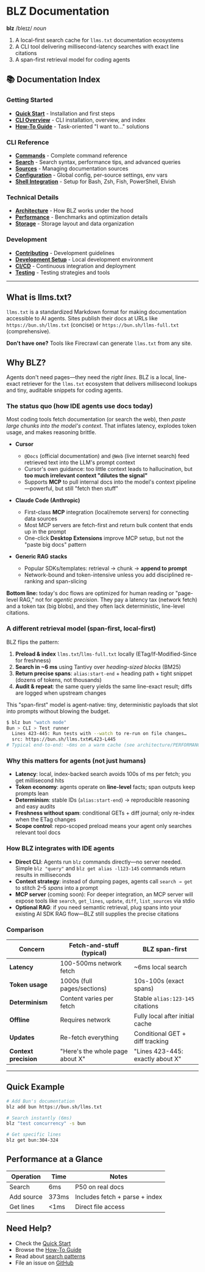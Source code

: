 # BLZ Documentation

**blz** /bleɪz/ *noun*

1. A local-first search cache for `llms.txt` documentation ecosystems
2. A CLI tool delivering millisecond-latency searches with exact line citations
3. A span-first retrieval model for coding agents

## 📚 Documentation Index

### Getting Started

- [**Quick Start**](QUICKSTART.md) - Installation and first steps
- [**CLI Overview**](cli/README.md) - CLI installation, overview, and index
- [**How-To Guide**](cli/howto.md) - Task-oriented "I want to..." solutions

### CLI Reference

- [**Commands**](cli/commands.md) - Complete command reference
- [**Search**](cli/search.md) - Search syntax, performance tips, and advanced queries
- [**Sources**](cli/sources.md) - Managing documentation sources
- [**Configuration**](cli/configuration.md) - Global config, per-source settings, env vars
- [**Shell Integration**](cli/shell_integration.md) - Setup for Bash, Zsh, Fish, PowerShell, Elvish

### Technical Details

- [**Architecture**](architecture/README.md) - How BLZ works under the hood
- [**Performance**](architecture/PERFORMANCE.md) - Benchmarks and optimization details
- [**Storage**](architecture/STORAGE.md) - Storage layout and data organization

### Development

- [**Contributing**](../CONTRIBUTING.md) - Development guidelines
- [**Development Setup**](development/README.md) - Local development environment
- [**CI/CD**](development/ci_cd.md) - Continuous integration and deployment
- [**Testing**](development/testing.md) - Testing strategies and tools

---

## What is llms.txt?

`llms.txt` is a standardized Markdown format for making documentation accessible to AI agents. Sites publish their docs at URLs like `https://bun.sh/llms.txt` (concise) or `https://bun.sh/llms-full.txt` (comprehensive).

**Don't have one?** Tools like Firecrawl can generate `llms.txt` from any site.

## Why BLZ?

Agents don't need pages—they need the *right lines*. BLZ is a local, line-exact retriever for the `llms.txt` ecosystem that delivers millisecond lookups and tiny, auditable snippets for coding agents.

### The status quo (how IDE agents use docs today)

Most coding tools fetch documentation (or search the web), then *paste large chunks into the model's context*. That inflates latency, explodes token usage, and makes reasoning brittle.

- **Cursor**
  - `@Docs` (official documentation) and `@Web` (live internet search) feed retrieved text into the LLM's prompt context
  - Cursor's own guidance: too little context leads to hallucination, but **too much irrelevant context "dilutes the signal"**
  - Supports **MCP** to pull internal docs into the model's context pipeline—powerful, but still "fetch then stuff"

- **Claude Code (Anthropic)**
  - First-class **MCP** integration (local/remote servers) for connecting data sources
  - Most MCP servers are fetch-first and return bulk content that ends up in the prompt
  - One-click **Desktop Extensions** improve MCP setup, but not the "paste big docs" pattern

- **Generic RAG stacks**
  - Popular SDKs/templates: retrieval → chunk → **append to prompt**
  - Network-bound and token-intensive unless you add disciplined re-ranking and span-slicing

**Bottom line:** today's doc flows are optimized for human reading or "page-level RAG," not for *agentic precision*. They pay a latency tax (network fetch) and a token tax (big blobs), and they often lack deterministic, line-level citations.

### A different retrieval model (span-first, local-first)

BLZ flips the pattern:

1. **Preload & index** `llms.txt`/`llms-full.txt` locally (ETag/If-Modified-Since for freshness)
2. **Search in ~6 ms** using Tantivy over *heading-sized blocks* (BM25)
3. **Return precise spans**: `alias:start-end` + heading path + tight snippet (dozens of tokens, not thousands)
4. **Audit & repeat**: the same query yields the same line-exact result; diffs are logged when upstream changes

This "span-first" model is agent-native: tiny, deterministic payloads that slot into prompts without blowing the budget.

```bash
$ blz bun "watch mode"
Bun > CLI > Test runner
  Lines 423-445: Run tests with --watch to re-run on file changes…
  src: https://bun.sh/llms.txt#L423-L445
# Typical end-to-end: ~6ms on a warm cache (see architecture/PERFORMANCE.md)
```

### Why this matters for agents (not just humans)

- **Latency**: local, index-backed search avoids 100s of ms per fetch; you get millisecond hits
- **Token economy**: agents operate on **line-level** facts; span outputs keep prompts lean
- **Determinism**: stable IDs (`alias:start-end`) → reproducible reasoning and easy audits
- **Freshness without spam**: conditional GETs + diff journal; only re-index when the ETag changes
- **Scope control**: repo-scoped preload means your agent only searches relevant tool docs

### How BLZ integrates with IDE agents

- **Direct CLI**: Agents run `blz` commands directly—no server needed. Simple `blz "query"` and `blz get alias -l123-145` commands return results in milliseconds
- **Context strategy**: instead of dumping pages, agents call `search → get` to stitch 2–5 *spans* into a prompt
- **MCP server** (coming soon): For deeper integration, an MCP server will expose tools like `search`, `get_lines`, `update`, `diff`, `list_sources` via stdio
- **Optional RAG**: if you need semantic retrieval, plug spans into your existing AI SDK RAG flow—BLZ still supplies the precise citations

### Comparison

| Concern | Fetch-and-stuff (typical) | BLZ span-first |
|---|---|---|
| **Latency** | 100-500ms network fetch | ~6ms local search |
| **Token usage** | 1000s (full pages/sections) | 10s-100s (exact spans) |
| **Determinism** | Content varies per fetch | Stable `alias:123-145` citations |
| **Offline** | Requires network | Fully local after initial cache |
| **Updates** | Re-fetch everything | Conditional GET + diff tracking |
| **Context precision** | "Here's the whole page about X" | "Lines 423-445: exactly about X" |

---

## Quick Example

```bash
# Add Bun's documentation
blz add bun https://bun.sh/llms.txt

# Search instantly (6ms)
blz "test concurrency" -s bun

# Get specific lines
blz get bun:304-324
```

## Performance at a Glance

| Operation | Time | Notes |
|-----------|------|-------|
| Search | 6ms | P50 on real docs |
| Add source | 373ms | Includes fetch + parse + index |
| Get lines | <1ms | Direct file access |

## Need Help?

- Check the [Quick Start](QUICKSTART.md)
- Browse the [How-To Guide](cli/howto.md)
- Read about [search patterns](cli/search.md#common-patterns)
- File an issue on [GitHub](https://github.com/outfitter-dev/blz)
